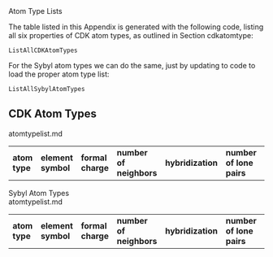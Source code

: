 <section level="#" label="atomtypeapp">Atom Type Lists</section>

The table listed in this Appendix is generated with the following
code, listing all six properties of CDK atom types, as outlined
in Section <xref>cdkatomtype</xref>:

<code>ListAllCDKAtomTypes</code>

For the Sybyl atom types we can do the same, just by updating
to code to load the proper atom type list:

<code>ListAllSybylAtomTypes</code>

## CDK Atom Types

<table>
<tr>
<td><b>atom type</b></td>
<td><b>element symbol</b></td>
<td><b>formal charge</b></td>
<td><b>number of neighbors</b></td>
<td><b>hybridization</b></td>
<td><b>number of lone pairs</b></td>
<td><b>number of pi bonds</b></td>
</tr>
<in>atomtypelist.md</in>
</table>

<section level="##" label="sybyltypes">Sybyl Atom Types</section>

<table>
<tr>
<td><b>atom type</b></td>
<td><b>element symbol</b></td>
<td><b>formal charge</b></td>
<td><b>number of neighbors</b></td>
<td><b>hybridization</b></td>
<td><b>number of lone pairs</b></td>
<td><b>number of pi bonds</b></td>
</tr>
<in>atomtypelist.md</in>
</table>
